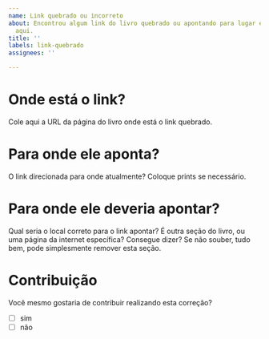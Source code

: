 ```yaml
---
name: Link quebrado ou incorreto
about: Encontrou algum link do livro quebrado ou apontando para lugar errado? Relate
  aqui.
title: ''
labels: link-quebrado
assignees: ''

---
```


# Onde está o link?

Cole aqui a URL da página do livro onde está o link quebrado.

# Para onde ele aponta?

O link direcionada para onde atualmente? Coloque prints se necessário.

# Para onde ele deveria apontar?

Qual seria o local correto para o link apontar? É outra seção do livro, ou uma página da internet específica? Consegue dizer? Se não souber, tudo bem, pode simplesmente remover esta seção.

# Contribuição

Você mesmo gostaria de contribuir realizando esta correção?

- [ ] sim
- [ ] não
